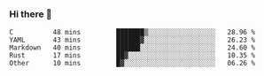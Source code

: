 ### Hi there 👋

<!--
**WShiBin/WShiBin** is a ✨ _special_ ✨ repository because its `README.md` (this file) appears on your GitHub profile.

Here are some ideas to get you started:

- 🔭 I’m currently working on ...
- 🌱 I’m currently learning ...
- 👯 I’m looking to collaborate on ...
- 🤔 I’m looking for help with ...
- 💬 Ask me about ...
- 📫 How to reach me: ...
- 😄 Pronouns: ...
- ⚡ Fun fact: ...
-->

<!--START_SECTION:waka-->
```text
C          48 mins         ███████▒░░░░░░░░░░░░░░░░░   28.96 % 
YAML       43 mins         ██████▓░░░░░░░░░░░░░░░░░░   26.23 % 
Markdown   40 mins         ██████░░░░░░░░░░░░░░░░░░░   24.60 % 
Rust       17 mins         ██▓░░░░░░░░░░░░░░░░░░░░░░   10.35 % 
Other      10 mins         █▓░░░░░░░░░░░░░░░░░░░░░░░   06.26 % 
```
<!--END_SECTION:waka-->
